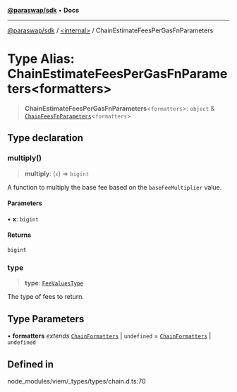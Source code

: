 [**@paraswap/sdk**](../../README.md) • **Docs**

***

[@paraswap/sdk](../../globals.md) / [\<internal\>](../README.md) / ChainEstimateFeesPerGasFnParameters

# Type Alias: ChainEstimateFeesPerGasFnParameters\<formatters\>

> **ChainEstimateFeesPerGasFnParameters**\<`formatters`\>: `object` & [`ChainFeesFnParameters`](ChainFeesFnParameters.md)\<`formatters`\>

## Type declaration

### multiply()

> **multiply**: (`x`) => `bigint`

A function to multiply the base fee based on the `baseFeeMultiplier` value.

#### Parameters

• **x**: `bigint`

#### Returns

`bigint`

### type

> **type**: [`FeeValuesType`](FeeValuesType.md)

The type of fees to return.

## Type Parameters

• **formatters** *extends* [`ChainFormatters`](ChainFormatters.md) \| `undefined` = [`ChainFormatters`](ChainFormatters.md) \| `undefined`

## Defined in

node\_modules/viem/\_types/types/chain.d.ts:70
